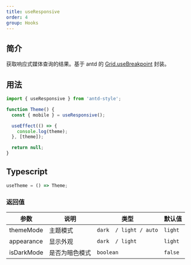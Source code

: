 ```yaml
---
title: useResponsive
order: 4
group: Hooks
---
```


## 简介

获取响应式媒体查询的结果。基于 antd 的 [Grid.useBreakpoint](https://ant.design/components/grid-cn#components-grid-demo-usebreakpoint) 封装。

<code src="../demos/api/useResponsive"></code>

## 用法

```ts
import { useResponsive } from 'antd-style';

function Theme() {
  const { mobile } = useResponsive();

  useEffect(() => {
    console.log(theme);
  }, [theme]);

  return null;
}
```

## Typescript

```ts
useTheme = () => Theme;
```

### 返回值

| 参数       | 说明           | 类型                   | 默认值  |
| ---------- | -------------- | ---------------------- | ------- |
| themeMode  | 主题模式       | `dark  / light / auto` | `light` |
| appearance | 显示外观       | `dark  / light`        | `light` |
| isDarkMode | 是否为暗色模式 | `boolean`              | `false` |

